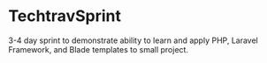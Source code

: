 # TechtravSprint
3-4 day sprint to demonstrate ability to learn and apply PHP, Laravel Framework, and Blade templates to small project.
